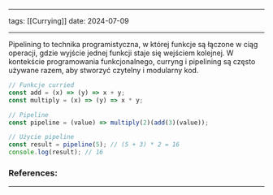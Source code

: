 
--- 
tags: [[Currying]] 
date: 2024-07-09

---
Pipelining to technika programistyczna, w której funkcje są łączone w ciąg operacji, gdzie wyjście jednej funkcji staje się wejściem kolejnej. W kontekście programowania funkcjonalnego, curryng i pipelining są często używane razem, aby stworzyć czytelny i modularny kod.

```js
// Funkcje curried
const add = (x) => (y) => x + y;
const multiply = (x) => (y) => x * y;

// Pipeline
const pipeline = (value) => multiply(2)(add(3)(value));

// Użycie pipeline
const result = pipeline(5); // (5 + 3) * 2 = 16
console.log(result); // 16
```


### References:


---



